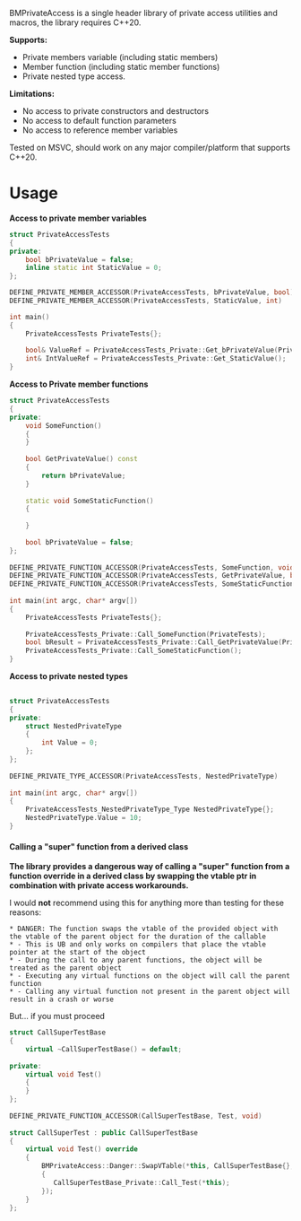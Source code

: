 BMPrivateAccess is a single header library of private access utilities and macros, the library requires C++20.

**Supports:**
- Private members variable (including static members)
- Member function (including static member functions) 
- Private nested type access.

**Limitations:**
- No access to private constructors and destructors
- No access to default function parameters
- No access to reference member variables

Tested on MSVC, should work on any major compiler/platform that supports C++20.

# Usage
**Access to private member variables**
```cpp
struct PrivateAccessTests  
{  
private:  
    bool bPrivateValue = false;  
    inline static int StaticValue = 0;  
};

DEFINE_PRIVATE_MEMBER_ACCESSOR(PrivateAccessTests, bPrivateValue, bool)  
DEFINE_PRIVATE_MEMBER_ACCESSOR(PrivateAccessTests, StaticValue, int)

int main()
{
	PrivateAccessTests PrivateTests{};
	
	bool& ValueRef = PrivateAccessTests_Private::Get_bPrivateValue(PrivateTests);  
	int& IntValueRef = PrivateAccessTests_Private::Get_StaticValue();
}
```

**Access to Private member functions**
```cpp
struct PrivateAccessTests  
{  
private:  
    void SomeFunction()  
    {  
    }  
    
    bool GetPrivateValue() const  
    {  
        return bPrivateValue;  
    }
    
    static void SomeStaticFunction()  
    {
    
    }  
    
    bool bPrivateValue = false;
};  
  
DEFINE_PRIVATE_FUNCTION_ACCESSOR(PrivateAccessTests, SomeFunction, void)  
DEFINE_PRIVATE_FUNCTION_ACCESSOR(PrivateAccessTests, GetPrivateValue, bool)  
DEFINE_PRIVATE_FUNCTION_ACCESSOR(PrivateAccessTests, SomeStaticFunction, void)  
  
int main(int argc, char* argv[])  
{  
    PrivateAccessTests PrivateTests{};  
  
    PrivateAccessTests_Private::Call_SomeFunction(PrivateTests);  
    bool bResult = PrivateAccessTests_Private::Call_GetPrivateValue(PrivateTests); 
    PrivateAccessTests_Private::Call_SomeStaticFunction();
}
```

**Access to private nested types**
```cpp
  
struct PrivateAccessTests  
{  
private:  
    struct NestedPrivateType  
    {  
        int Value = 0;  
    };    
};  
  
DEFINE_PRIVATE_TYPE_ACCESSOR(PrivateAccessTests, NestedPrivateType)  
  
int main(int argc, char* argv[])  
{  
    PrivateAccessTests_NestedPrivateType_Type NestedPrivateType{};  
    NestedPrivateType.Value = 10;
}
```

#### Calling a "super" function from a derived class
**The library provides a dangerous way of calling a "super" function from a function override in a derived class by swapping the vtable ptr in combination with private access workarounds.**

I would **not** recommend using this for anything more than testing for these reasons:
```
* DANGER: The function swaps the vtable of the provided object with the vtable of the parent object for the duration of the callable  
* - This is UB and only works on compilers that place the vtable pointer at the start of the object  
* - During the call to any parent functions, the object will be treated as the parent object  
* - Executing any virtual functions on the object will call the parent function  
* - Calling any virtual function not present in the parent object will result in a crash or worse
```

But... if you must proceed
```cpp
struct CallSuperTestBase  
{  
    virtual ~CallSuperTestBase() = default;  
  
private:  
    virtual void Test()  
    {
    }
};  
  
DEFINE_PRIVATE_FUNCTION_ACCESSOR(CallSuperTestBase, Test, void)  
  
struct CallSuperTest : public CallSuperTestBase  
{  
    virtual void Test() override  
    {  
        BMPrivateAccess::Danger::SwapVTable(*this, CallSuperTestBase{}, [&]()  
        {  
           CallSuperTestBase_Private::Call_Test(*this);  
        });
    }
};
```